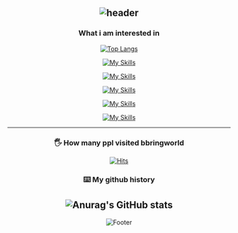 <div align="center">


![header](https://capsule-render.vercel.app/api?text=ChoiWorld&animation=fadeIn&type=waving&color=auto&height=200&section=header)
---
 
### What i am interested in
[![Top Langs](https://github-readme-stats.vercel.app/api/top-langs/?username=jeongchoixx&layout=compact&theme=radical&hide_border=true)](https://github.com/anuraghazra/github-readme-stats)

 
[![My Skills](https://skillicons.dev/icons?i=java,kotlin,python)](https://skillicons.dev)

[![My Skills](https://skillicons.dev/icons?i=postgres,mysql,mongodb,redis,sqlite)](https://skillicons.dev)

[![My Skills](https://skillicons.dev/icons?i=spring,fastapi,androidstudio)](https://skillicons.dev)

[![My Skills](https://skillicons.dev/icons?i=docker,jenkins,aws,gradle,maven,gitlab,github)](https://skillicons.dev)

[![My Skills](https://skillicons.dev/icons?i=kafka,rabbitmq)](https://skillicons.dev)


---

### 🖐 How many ppl visited bbringworld 
[![Hits](https://hits.seeyoufarm.com/api/count/incr/badge.svg?url=https%3A%2F%2Fgithub.com%2Fjeongchoixx&count_bg=%23FF7F50&title_bg=%23D2B48C&icon=apachecassandra.svg&icon_color=%23FF0000&title=hits&edge_flat=false)](https://hits.seeyoufarm.com)


### ⌨️ My github history <br> 
![Anurag's GitHub stats](https://github-readme-stats-sigma-five.vercel.app/api?username=jeongchoixx&show_icons=true&theme=radical&hide_border=true&border_radius=8)
---


![Footer](https://capsule-render.vercel.app/api?type=waving&color=auto&height=200&section=footer)
 
</div>
